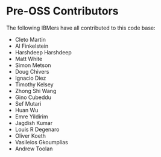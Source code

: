 # Pre-OSS Contributors

The following IBMers have all contributed to this code base:

- Cleto Martin
- Al Finkelstein
- Harshdeep Harshdeep
- Matt White
- Simon Metson
- Doug Chivers
- Ignacio Diez
- Timothy Kelsey
- Zhong Shi Wang
- Gino Cubeddu
- Sef Mutari
- Huan Wu
- Emre Yildirim
- Jagdish Kumar
- Louis R Degenaro
- Oliver Koeth
- Vasileios Gkoumplias
- Andrew Toolan
